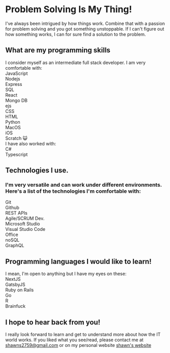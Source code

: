 # Problem Solving Is My Thing!
I've always been intrigued by how things work. Combine that with a passion for problem solving and you got something unstoppable. If I can't figure out how something works, I can for sure find a solution to the problem.

## What are my programming skills
 I consider myself as an intermediate full stack developer. I am very comfortable with: <br>
JavaScript <br>
Nodejs <br>
Express <br>
SQL <br>
React <br>
Mongo DB <br>
ejs<br>
CSS <br>
HTML <br>
Python  <br>
MacOS <br>
iOS <br>
Scratch 😺 <br>
I have also worked with: <br>
C# <br>
Typescript <br>
## Technologies I use. <br>
### I'm very versatile and can work under different environments. Here's a list of the technologies I'm comfortable with: <br>
Git <br>
Github <br>
REST APIs <br>
Agile/SCRUM Dev. <br>
Microsoft Studio <br>
Visual Studio Code <br>
Office <br>
noSQL <br>
GraphQL <br>
## Programming languages I would like to learn! <br>
I mean, I'm open to anything but I have my eyes on these: <br>
NextJS <br>
GatsbyJS <br>
Ruby on Rails <br>
Go <br>
R <br>
Brainfuck <br>
## I hope to hear back from you! <br>
I really look forward to learn and get to understand more about how the IT world works. If you liked what you see/read, please contact me at <shawns2759@gmail.com> or on my personal website [shawn's website](website.com)


